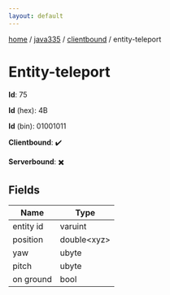 ```yaml
---
layout: default
---
```


[home](/)  /  [java335](/protocol/java335)  /  [clientbound](/protocol/java335/clientbound)  /  entity-teleport

# Entity-teleport

**Id**: 75

**Id** (hex): 4B

**Id** (bin): 01001011

**Clientbound**: ✔️

**Serverbound**: ✖️

## Fields

Name | Type
---|---
entity id | varuint
position | double&lt;xyz&gt;
yaw | ubyte
pitch | ubyte
on ground | bool

